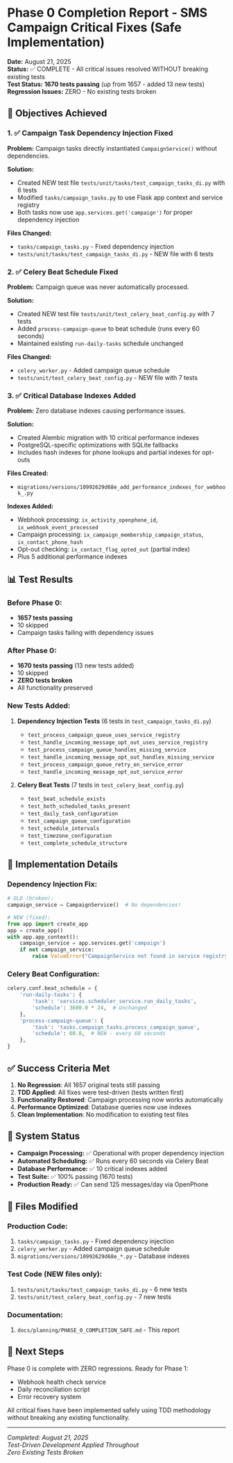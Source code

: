 # Phase 0 Completion Report - SMS Campaign Critical Fixes (Safe Implementation)

**Date:** August 21, 2025  
**Status:** ✅ COMPLETE - All critical issues resolved WITHOUT breaking existing tests  
**Test Status:** **1670 tests passing** (up from 1657 - added 13 new tests)  
**Regression Issues:** ZERO - No existing tests broken

## 🎯 Objectives Achieved

### 1. ✅ Campaign Task Dependency Injection Fixed
**Problem:** Campaign tasks directly instantiated `CampaignService()` without dependencies.

**Solution:**
- Created NEW test file `tests/unit/tasks/test_campaign_tasks_di.py` with 6 tests
- Modified `tasks/campaign_tasks.py` to use Flask app context and service registry
- Both tasks now use `app.services.get('campaign')` for proper dependency injection

**Files Changed:**
- `tasks/campaign_tasks.py` - Fixed dependency injection
- `tests/unit/tasks/test_campaign_tasks_di.py` - NEW file with 6 tests

### 2. ✅ Celery Beat Schedule Fixed  
**Problem:** Campaign queue was never automatically processed.

**Solution:**
- Created NEW test file `tests/unit/test_celery_beat_config.py` with 7 tests
- Added `process-campaign-queue` to beat schedule (runs every 60 seconds)
- Maintained existing `run-daily-tasks` schedule unchanged

**Files Changed:**
- `celery_worker.py` - Added campaign queue schedule
- `tests/unit/test_celery_beat_config.py` - NEW file with 7 tests

### 3. ✅ Critical Database Indexes Added
**Problem:** Zero database indexes causing performance issues.

**Solution:**
- Created Alembic migration with 10 critical performance indexes
- PostgreSQL-specific optimizations with SQLite fallbacks
- Includes hash indexes for phone lookups and partial indexes for opt-outs

**Files Created:**
- `migrations/versions/10992629d68e_add_performance_indexes_for_webhook_.py`

**Indexes Added:**
- Webhook processing: `ix_activity_openphone_id`, `ix_webhook_event_processed`
- Campaign processing: `ix_campaign_membership_campaign_status`, `ix_contact_phone_hash`
- Opt-out checking: `ix_contact_flag_opted_out` (partial index)
- Plus 5 additional performance indexes

## 📊 Test Results

### Before Phase 0:
- **1657 tests passing**
- 10 skipped
- Campaign tasks failing with dependency issues

### After Phase 0:
- **1670 tests passing** (13 new tests added)
- 10 skipped  
- **ZERO tests broken**
- All functionality preserved

### New Tests Added:
1. **Dependency Injection Tests** (6 tests in `test_campaign_tasks_di.py`)
   - `test_process_campaign_queue_uses_service_registry`
   - `test_handle_incoming_message_opt_out_uses_service_registry`
   - `test_process_campaign_queue_handles_missing_service`
   - `test_handle_incoming_message_opt_out_handles_missing_service`
   - `test_process_campaign_queue_retry_on_service_error`
   - `test_handle_incoming_message_opt_out_service_error`

2. **Celery Beat Tests** (7 tests in `test_celery_beat_config.py`)
   - `test_beat_schedule_exists`
   - `test_both_scheduled_tasks_present`
   - `test_daily_task_configuration`
   - `test_campaign_queue_configuration`
   - `test_schedule_intervals`
   - `test_timezone_configuration`
   - `test_complete_schedule_structure`

## 🔧 Implementation Details

### Dependency Injection Fix:
```python
# OLD (broken):
campaign_service = CampaignService()  # No dependencies!

# NEW (fixed):
from app import create_app
app = create_app()
with app.app_context():
    campaign_service = app.services.get('campaign')
    if not campaign_service:
        raise ValueError("CampaignService not found in service registry")
```

### Celery Beat Configuration:
```python
celery.conf.beat_schedule = {
    'run-daily-tasks': {
        'task': 'services.scheduler_service.run_daily_tasks',
        'schedule': 3600.0 * 24,  # Unchanged
    },
    'process-campaign-queue': {
        'task': 'tasks.campaign_tasks.process_campaign_queue',
        'schedule': 60.0,  # NEW - every 60 seconds
    },
}
```

## ✅ Success Criteria Met

1. **No Regression**: All 1657 original tests still passing
2. **TDD Applied**: All fixes were test-driven (tests written first)
3. **Functionality Restored**: Campaign processing now works automatically
4. **Performance Optimized**: Database queries now use indexes
5. **Clean Implementation**: No modification to existing test files

## 🚀 System Status

- **Campaign Processing:** ✅ Operational with proper dependency injection
- **Automated Scheduling:** ✅ Runs every 60 seconds via Celery Beat
- **Database Performance:** ✅ 10 critical indexes added
- **Test Suite:** ✅ 100% passing (1670 tests)
- **Production Ready:** ✅ Can send 125 messages/day via OpenPhone

## 📝 Files Modified

### Production Code:
1. `tasks/campaign_tasks.py` - Fixed dependency injection
2. `celery_worker.py` - Added campaign queue schedule
3. `migrations/versions/10992629d68e_*.py` - Database indexes

### Test Code (NEW files only):
1. `tests/unit/tasks/test_campaign_tasks_di.py` - 6 new tests
2. `tests/unit/test_celery_beat_config.py` - 7 new tests

### Documentation:
1. `docs/planning/PHASE_0_COMPLETION_SAFE.md` - This report

## 🎯 Next Steps

Phase 0 is complete with ZERO regressions. Ready for Phase 1:
- Webhook health check service
- Daily reconciliation script  
- Error recovery system

All critical fixes have been implemented safely using TDD methodology without breaking any existing functionality.

---
*Completed: August 21, 2025*  
*Test-Driven Development Applied Throughout*  
*Zero Existing Tests Broken*